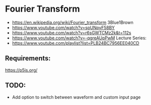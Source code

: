 # Fourier Transform
- https://en.wikipedia.org/wiki/Fourier_transform
3Blue1Brown
- https://www.youtube.com/watch?v=spUNpyF58BY
- https://www.youtube.com/watch?v=r6sGWTCMz2k&t=112s
- https://www.youtube.com/watch?v=-qgreAUpPwM
Lecture Series:
- https://www.youtube.com/playlist?list=PLB24BC7956EE040CD

## Requirements:
https://p5js.org/

## TODO:
- Add option to switch between waveform and custom input page
